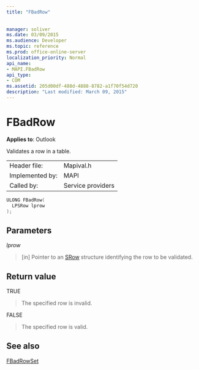 ```yaml
---
title: "FBadRow"
 
 
manager: soliver
ms.date: 03/09/2015
ms.audience: Developer
ms.topic: reference
ms.prod: office-online-server
localization_priority: Normal
api_name:
- MAPI.FBadRow
api_type:
- COM
ms.assetid: 205d00df-488d-4888-8782-a1f70f54d720
description: "Last modified: March 09, 2015"
---
```


# FBadRow

  
  
**Applies to**: Outlook 
  
Validates a row in a table.
  
|||
|:-----|:-----|
|Header file:  <br/> |Mapival.h  <br/> |
|Implemented by:  <br/> |MAPI  <br/> |
|Called by:  <br/> |Service providers  <br/> |
   
```cpp
ULONG FBadRow(
  LPSRow lprow
);
```

## Parameters

 _lprow_
  
> [in] Pointer to an [SRow](srow.md) structure identifying the row to be validated. 
    
## Return value

TRUE 
  
> The specified row is invalid.
    
FALSE 
  
> The specified row is valid.
    
## See also



[FBadRowSet](fbadrowset.md)

